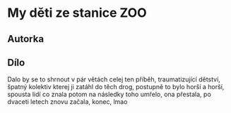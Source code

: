 # My děti ze stanice ZOO

## Autorka

## Dílo

Dalo by se to shrnout v pár větách celej ten příběh, traumatizující dětství, špatný kolektiv kterej ji zatáhl do těch drog, postupně to bylo horší a horší, spousta lidí co znala potom na následky toho umřelo, ona přestala, po dvaceti letech znovu začala, konec, lmao